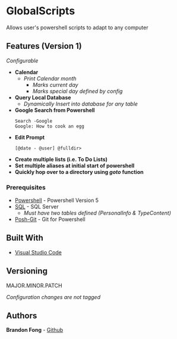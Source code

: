 # GlobalScripts

Allows user's powershell scripts to adapt to any computer

## Features (Version 1)

*Configurable*

* **Calendar**
    * *Print Calendar month*
        * *Marks current day*
        * *Marks special day defined by config*
* **Query Local Database**
    * *Dynamically Insert into database for any table*
* **Google Search from Powershell**
    ```
    Search -Google
    Google: How to cook an egg
    ```
* **Edit Prompt**
    ```
    [@date - @user] @fulldir>
    ```
* **Create multiple lists (i.e. To Do Lists)**
* **Set multiple aliases at initial start of powershell**
* **Quickly hop over to a directory using *goto* function**

### Prerequisites

* [Powershell](https://docs.microsoft.com/en-us/powershell/scripting/overview?view=powershell-7) - Powershell Version 5
* [SQL](https://docs.microsoft.com/en-us/sql/ssms/download-sql-server-management-studio-ssms?view=sql-server-ver15) - SQL Server
    * *Must have two tables defined (PersonalInfo & TypeContent)*
* [Posh-Git](https://github.com/dahlbyk/posh-git) - Git for Powershell

## Built With

* [Visual Studio Code](https://code.visualstudio.com/)

## Versioning

MAJOR.MINOR.PATCH

*Configuration changes are not tagged*

## Authors

**Brandon Fong** - [Github](https://github.com/BrandonMFong)
